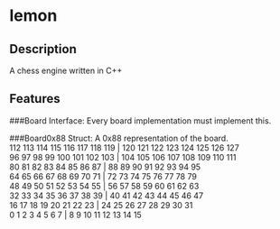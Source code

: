 lemon
=====

Description
-----------
A chess engine written in C++

Features
--------

###Board
Interface: Every board implementation must implement this.

###Board0x88
Struct: A 0x88 representation of the board.  
 112 113 114 115 116 117 118 119 | 120 121 122 123 124 125 126 127  
  96  97  98  99 100 101 102 103 | 104 105 106 107 108 109 110 111  
  80  81  82  83  84  85  86  87 |  88  89  90  91  92  93  94  95  
  64  65  66  67  68  69  70  71 |  72  73  74  75  76  77  78  79  
  48  49  50  51  52  53  54  55 |  56  57  58  59  60  61  62  63  
  32  33  34  35  36  37  38  39 |  40  41  42  43  44  45  46  47  
  16  17  18  19  20  21  22  23 |  24  25  26  27  28  29  30  31  
   0   1   2   3   4   5   6   7 |   8   9  10  11  12  13  14  15  


